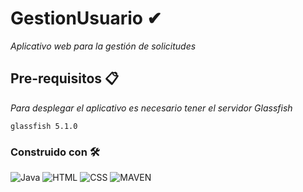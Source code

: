 # GestionUsuario ✔
_Aplicativo web para la gestión de solicitudes_

## Pre-requisitos 📋 

_Para desplegar el aplicativo es necesario tener el servidor Glassfish_

```
glassfish 5.1.0
```

### Construido con 🛠
<img alt="Java" src="https://img.shields.io/badge/Java-333.svg?logo=java&logoColor=white"> <img alt="HTML" src="https://img.shields.io/badge/HTML-E34F26.svg?logo=html5&logoColor=white"> <img alt="CSS" src="https://img.shields.io/badge/CSS-1572B6.svg?logo=css3&logoColor=white"> <img alt="MAVEN" src="https://img.shields.io/badge/Maven-E34F26.svg?logo=java&logoColor=white">



